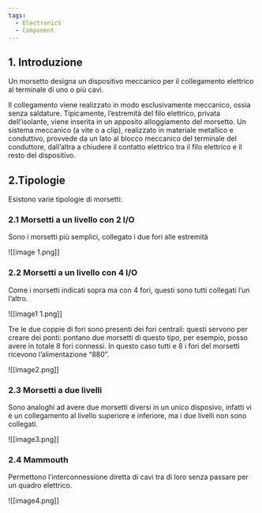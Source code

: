 ```yaml
---
tags:
  - Electronics
  - Component
---
```

## 1. Introduzione

Un morsetto designa un dispositivo meccanico per il collegamento elettrico al terminale di uno o più cavi.

Il collegamento viene realizzato in modo esclusivamente meccanico, ossia senza saldature. Tipicamente, l’estremità del filo elettrico, privata dell’isolante, viene inserita in un apposito alloggiamento del morsetto. Un sistema meccanico (a vite o a clip), realizzato in materiale metallico e conduttivo, provvede da un lato al blocco meccanico del terminale del conduttore, dall’altra a chiudere il contatto elettrico tra il filo elettrico e il resto del dispositivo.

## 2.Tipologie

Esistono varie tipologie di morsetti:

### 2.1 Morsetti a un livello con 2 I/O

Sono i morsetti più semplici, collegato i due fori alle estremità

![[image 1.png]]

### 2.2 Morsetti a un livello con 4 I/O

Come i morsetti indicati sopra ma con 4 fori, questi sono tutti collegati l’un l’altro.

![[image1 1.png]]

Tre le due coppie di fori sono presenti dei fori centrali: questi servono per creare dei ponti: pontano due morsetti di questo tipo, per esempio, posso avere in totale 8 fori connessi. In questo caso tutti e 8 i fori del morsetti ricevono l’alimentazione “880”.

![[image2.png]]

### 2.3 Morsetti a due livelli

Sono analoghi ad avere due morsetti diversi in un unico disposivo, infatti vi è un collegamento al livello superiore e inferiore, ma i due livelli non sono collegati.

![[image3.png]]

### 2.4 Mammouth

Permettono l’interconnessione diretta di cavi tra di loro senza passare per un quadro elettrico.

![[image4.png]]